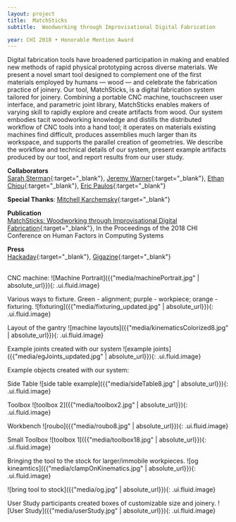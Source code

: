 ```yaml
---
layout: project
title:  MatchSticks
subtitle:  Woodworking through Improvisational Digital Fabrication

year: CHI 2018 • Honorable Mention Award
---
```


<script>
$(function() {
$('.ui.embed').embed({
  color: 444444, 
  autoplay: false,
});
});
</script>

Digital fabrication tools have broadened participation in making and enabled new methods of rapid physical prototyping across diverse materials. We present a novel smart tool designed to complement one of the first materials employed by humans — wood — and celebrate the fabrication practice of joinery. Our tool, MatchSticks, is a digital fabrication system tailored for joinery. Combining a portable CNC machine, touchscreen user interface, and parametric joint library, MatchSticks enables makers of varying skill to rapidly explore and create artifacts from wood. Our system embodies tacit woodworking knowledge and distills the distributed workflow of CNC tools into a hand tool; it operates on materials existing machines find difficult, produces assemblies much larger than its workspace, and supports the parallel creation of geometries. We describe the workflow and technical details of our system, present example artifacts produced by our tool, and report results from our user study.

**Collaborators**<br>
[Sarah Sterman](https://people.eecs.berkeley.edu/~ssterman/){:target="_blank"}, [Jeremy Warner](https://jeremywrnr.com/){:target="_blank"}, [Ethan Chiou](http://echiou.com/){:target="_blank"}, [Eric Paulos](http://www.paulos.net/){:target="_blank"}

**Special Thanks**: [Mitchell Karchemsky](http://www.mkar.ch/){:target="_blank"}

**Publication**<br>
[MatchSticks: Woodworking through Improvisational Digital Fabrication](https://dl.acm.org/citation.cfm?doid=3173574.3173723){:target="_blank"}, In the Proceedings of the 2018 CHI Conference on Human Factors in Computing Systems

**Press** <br>
[Hackaday](https://hackaday.com/2018/08/28/a-cnc-woodworking-tool-that-does-the-hard-parts/){:target="_blank"}, [Gigazine](https://gigazine.net/gsc_news/en/20180903-matchsticks/){:target="_blank"}

<div class="ui embed" data-source="youtube" data-id="wHmrjC35Ynw"> </div>
<br>
CNC machine:
![Machine Portrait]({{"media/machinePortrait.jpg" | absolute_url}}){: .ui.fluid.image}

Various ways to fixture. Green - alignment; purple - workpiece; orange - fixturing.
![fixturing]({{"media/fixturing_updated.jpg" | absolute_url}}){: .ui.fluid.image}

Layout of the gantry
![machine layouts]({{"media/kinematicsColorized8.jpg" | absolute_url}}){: .ui.fluid.image}

Example joints created with our system
![example joints]({{"media/egJoints_updated.jpg" | absolute_url}}){: .ui.fluid.image}

Example objects created with our system:

Side Table
![side table example]({{"media/sideTable8.jpg" | absolute_url}}){: .ui.fluid.image}

Toolbox
![toolbox 2]({{"media/toolbox2.jpg" | absolute_url}}){: .ui.fluid.image}

Workbench
![roubo]({{"media/roubo8.jpg" | absolute_url}}){: .ui.fluid.image}

Small Toolbox
![toolbox 1]({{"media/toolbox18.jpg" | absolute_url}}){: .ui.fluid.image}

Bringing the tool to the stock for larger/immobile workpieces.
![og kineamtics]({{"media/clampOnKinematics.jpg" | absolute_url}}){: .ui.fluid.image}

![bring tool to stock]({{"media/og.jpg" | absolute_url}}){: .ui.fluid.image}

User Study participants created boxes of customizable size and joinery.
![User Study]({{"media/userStudy.jpg" | absolute_url}}){: .ui.fluid.image}

